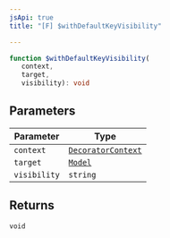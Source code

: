 ```yaml
---
jsApi: true
title: "[F] $withDefaultKeyVisibility"

---
```

```ts
function $withDefaultKeyVisibility(
   context, 
   target, 
   visibility): void
```

## Parameters

| Parameter | Type |
| ------ | ------ |
| `context` | [`DecoratorContext`](../interfaces/DecoratorContext.md) |
| `target` | [`Model`](../interfaces/Model.md) |
| `visibility` | `string` |

## Returns

`void`
